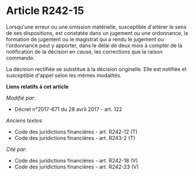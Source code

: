 # Article R242-15

Lorsqu'une erreur ou une omission matérielle, susceptible d'altérer le sens de ses dispositions, est constatée dans un
jugement ou une ordonnance, la formation de jugement ou le magistrat qui a rendu le jugement ou l'ordonnance peut y apporter,
dans le délai de deux mois à compter de la notification de la décision en cause, les corrections que la raison commande.

La décision rectifiée se substitue à la décision originelle. Elle est notifiée et susceptible d'appel selon les mêmes
modalités.

**Liens relatifs à cet article**

_Modifié par_:

  - Décret n°2017-671 du 28 avril 2017 - art. 122

_Anciens textes_:

  - Code des juridictions financières - art. R242-12 (T)
  - Code des juridictions financières - art. R243-2 (T)

_Cité par_:

  - Code des juridictions financières - art. R242-18 (V)
  - Code des juridictions financières - art. R242-23 (V)
